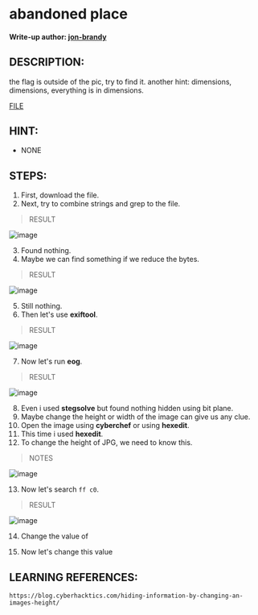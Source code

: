 # abandoned place
#### Write-up author: [jon-brandy](https://github.com/jon-brandy)
## DESCRIPTION:
the flag is outside of the pic, try to find it. another hint: dimensions, dimensions, everything is in dimensions.

[FILE](https://github.com/Bread-Yolk/ctflearnwu/blob/76801c3cf531f742622496ad6cae5038f09b6d14/Assets/Forensic/abandoned%20place/abondoned_street_challenge2.jpg)

## HINT:
- NONE

## STEPS:
1. First, download the file.
2. Next, try to combine strings and grep to the file.

> RESULT

![image](https://user-images.githubusercontent.com/70703371/194572685-2bd94ead-859e-43ad-80a6-ff746a938c1c.png)


3. Found nothing.
4. Maybe we can find something if we reduce the bytes.

> RESULT

![image](https://user-images.githubusercontent.com/70703371/194572798-e842b679-221b-48fa-b353-28a8c657b270.png)


5. Still nothing.
6. Then let's use **exiftool**.

> RESULT

![image](https://user-images.githubusercontent.com/70703371/194572977-734fc1ea-e1ce-46ab-92bf-52c21cf8ec00.png)


7. Now let's run **eog**.

> RESULT

![image](https://user-images.githubusercontent.com/70703371/194573381-9dcab5dd-8e2b-4c66-8185-94312c37bf38.png)


8. Even i used **stegsolve** but found nothing hidden using bit plane.
9. Maybe change the height or width of the image can give us any clue.
10. Open the image using **cyberchef** or using **hexedit**.
11. This time i used **hexedit**.
12. To change the height of JPG, we need to know this.

> NOTES

![image](https://user-images.githubusercontent.com/70703371/194574447-3e06ebff-3a66-4c4b-b9c7-0dd8f610a61c.png)


13. Now let's search `ff c0`.

> RESULT

![image](https://user-images.githubusercontent.com/70703371/194575705-ef9c9432-835b-472e-ae68-c070ee2185e1.png)


14. Change the value of 


14. Now let's change this value 

## LEARNING REFERENCES:

```
https://blog.cyberhacktics.com/hiding-information-by-changing-an-images-height/
```
